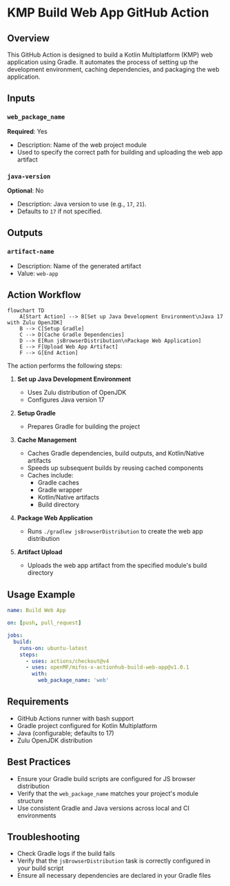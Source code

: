 # KMP Build Web App GitHub Action

## Overview

This GitHub Action is designed to build a Kotlin Multiplatform (KMP) web application using Gradle. It automates the process of setting up the development environment, caching dependencies, and packaging the web application.

## Inputs

### `web_package_name`
**Required**: Yes
- Description: Name of the web project module
- Used to specify the correct path for building and uploading the web app artifact

### `java-version`
**Optional**: No
- Description: Java version to use (e.g., `17`, `21`).
- Defaults to `17` if not specified.

## Outputs

### `artifact-name`
- Description: Name of the generated artifact
- Value: `web-app`

## Action Workflow

```mermaid
flowchart TD
    A[Start Action] --> B[Set up Java Development Environment\nJava 17 with Zulu OpenJDK]
    B --> C[Setup Gradle]
    C --> D[Cache Gradle Dependencies]
    D --> E[Run jsBrowserDistribution\nPackage Web Application]
    E --> F[Upload Web App Artifact]
    F --> G[End Action]
```

The action performs the following steps:

1. **Set up Java Development Environment**
    - Uses Zulu distribution of OpenJDK
    - Configures Java version 17

2. **Setup Gradle**
    - Prepares Gradle for building the project

3. **Cache Management**
    - Caches Gradle dependencies, build outputs, and Kotlin/Native artifacts
    - Speeds up subsequent builds by reusing cached components
    - Caches include:
        - Gradle caches
        - Gradle wrapper
        - Kotlin/Native artifacts
        - Build directory

4. **Package Web Application**
    - Runs `./gradlew jsBrowserDistribution` to create the web app distribution

5. **Artifact Upload**
    - Uploads the web app artifact from the specified module's build directory

## Usage Example

```yaml
name: Build Web App

on: [push, pull_request]

jobs:
  build:
    runs-on: ubuntu-latest
    steps:
      - uses: actions/checkout@v4
      - uses: openMF/mifos-x-actionhub-build-web-app@v1.0.1
        with:
          web_package_name: 'web'
```

## Requirements

- GitHub Actions runner with bash support
- Gradle project configured for Kotlin Multiplatform
- Java (configurable; defaults to 17)
- Zulu OpenJDK distribution

## Best Practices

- Ensure your Gradle build scripts are configured for JS browser distribution
- Verify that the `web_package_name` matches your project's module structure
- Use consistent Gradle and Java versions across local and CI environments

## Troubleshooting

- Check Gradle logs if the build fails
- Verify that the `jsBrowserDistribution` task is correctly configured in your build script
- Ensure all necessary dependencies are declared in your Gradle files